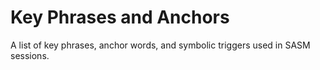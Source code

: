 # Key Phrases and Anchors

A list of key phrases, anchor words, and symbolic triggers used in SASM sessions.

